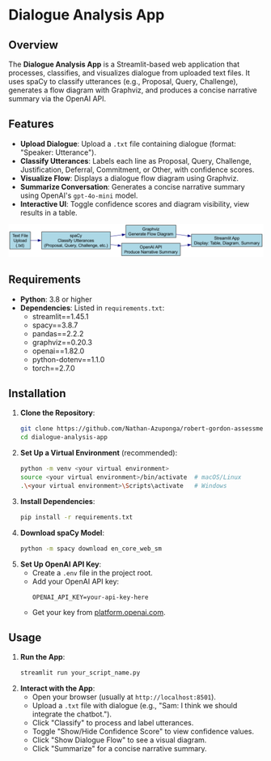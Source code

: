# Dialogue Analysis App

## Overview

The **Dialogue Analysis App** is a Streamlit-based web application that processes, classifies, and visualizes dialogue from uploaded text files. It uses spaCy to classify utterances (e.g., Proposal, Query, Challenge), generates a flow diagram with Graphviz, and produces a concise narrative summary via the OpenAI API.

## Features

- **Upload Dialogue**: Upload a `.txt` file containing dialogue (format: "Speaker: Utterance").
- **Classify Utterances**: Labels each line as Proposal, Query, Challenge, Justification, Deferral, Commitment, or Other, with confidence scores.
- **Visualize Flow**: Displays a dialogue flow diagram using Graphviz.
- **Summarize Conversation**: Generates a concise narrative summary using OpenAI's `gpt-4o-mini` model.
- **Interactive UI**: Toggle confidence scores and diagram visibility, view results in a table.

![App overview](diagram.png)

## Requirements

- **Python**: 3.8 or higher
- **Dependencies**: Listed in `requirements.txt`:
  - streamlit==1.45.1
  - spacy==3.8.7
  - pandas==2.2.2
  - graphviz==0.20.3
  - openai==1.82.0
  - python-dotenv==1.1.0
  - torch==2.7.0

## Installation

1. **Clone the Repository**:
   ```bash
   git clone https://github.com/Nathan-Azuponga/robert-gordon-assessment.git
   cd dialogue-analysis-app
   ```
2. **Set Up a Virtual Environment** (recommended):
   ```bash
   python -m venv <your virtual environment>
   source <your virtual environment>/bin/activate  # macOS/Linux
   .\<your virtual environment>\Scripts\activate   # Windows
   ```
3. **Install Dependencies**:
   ```bash
   pip install -r requirements.txt
   ```
4. **Download spaCy Model**:
   ```bash
   python -m spacy download en_core_web_sm
   ```
5. **Set Up OpenAI API Key**:
   - Create a `.env` file in the project root.
   - Add your OpenAI API key:
     ```
     OPENAI_API_KEY=your-api-key-here
     ```
   - Get your key from [platform.openai.com](https://platform.openai.com).

## Usage

1. **Run the App**:
   ```bash
   streamlit run your_script_name.py
   ```
2. **Interact with the App**:
   - Open your browser (usually at `http://localhost:8501`).
   - Upload a `.txt` file with dialogue (e.g., "Sam: I think we should integrate the chatbot.").
   - Click "Classify" to process and label utterances.
   - Toggle "Show/Hide Confidence Score" to view confidence values.
   - Click "Show Dialogue Flow" to see a visual diagram.
   - Click "Summarize" for a concise narrative summary.
